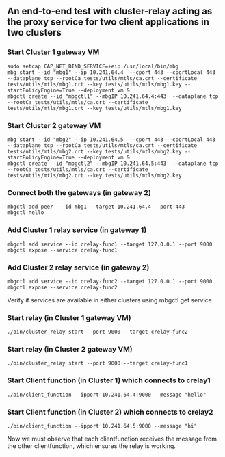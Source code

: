 ## An end-to-end test with cluster-relay acting as the proxy service for two client applications in two clusters

### Start Cluster 1 gateway VM
    sudo setcap CAP_NET_BIND_SERVICE=+eip /usr/local/bin/mbg
    mbg start --id "mbg1" --ip 10.241.64.4  --cport 443 --cportLocal 443  --dataplane tcp --rootCa tests/utils/mtls/ca.crt --certificate tests/utils/mtls/mbg1.crt --key tests/utils/mtls/mbg1.key --startPolicyEngine=True --deployment vm &
    mbgctl create --id "mbgctl1" --mbgIP 10.241.64.4:443  --dataplane tcp --rootCa tests/utils/mtls/ca.crt --certificate tests/utils/mtls/mbg1.crt --key tests/utils/mtls/mbg1.key

### Start Cluster 2 gateway VM
    mbg start --id "mbg2" --ip 10.241.64.5  --cport 443 --cportLocal 443  --dataplane tcp --rootCa tests/utils/mtls/ca.crt --certificate tests/utils/mtls/mbg2.crt --key tests/utils/mtls/mbg2.key --startPolicyEngine=True --deployment vm &
    mbgctl create --id "mbgctl2" --mbgIP 10.241.64.5:443  --dataplane tcp --rootCa tests/utils/mtls/ca.crt --certificate tests/utils/mtls/mbg2.crt --key tests/utils/mtls/mbg2.key

### Connect both the gateways (in gateway 2)
    mbgctl add peer  --id mbg1 --target 10.241.64.4 --port 443
    mbgctl hello

### Add Cluster 1 relay service (in gateway 1)
    mbgctl add service --id crelay-func1 --target 127.0.0.1 --port 9000
    mbgctl expose --service crelay-func1


### Add Cluster 2 relay service (in gateway 2)
    mbgctl add service --id crelay-func2 --target 127.0.0.1 --port 9000
    mbgctl expose --service crelay-func2

Verify if services are available in either clusters using 
    mbgctl get service
### Start relay (in Cluster 1 gateway VM)
    ./bin/cluster_relay start --port 9000 --target crelay-func2

### Start relay (in Cluster 2 gateway VM)
    ./bin/cluster_relay start --port 9000 --target crelay-func1

### Start Client function (in Cluster 1) which connects to crelay1
    ./bin/client_function --ipport 10.241.64.4:9000 --message "hello"

### Start Client function (in Cluster 2) which connects to crelay2
    ./bin/client_function --ipport 10.241.64.5:9000 --message "hi"

Now we must observe that each clientfunction receives the message from the other clientfunction, which ensures the relay is working.